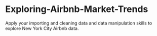 # Exploring-Airbnb-Market-Trends
Apply your importing and cleaning data and data manipulation skills to explore New York City Airbnb data.
